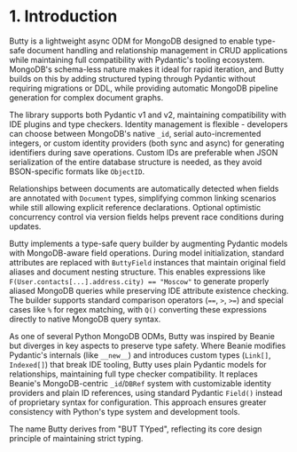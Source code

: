 # 1. Introduction

Butty is a lightweight async ODM for MongoDB designed to enable type-safe document handling and relationship management
in CRUD applications while maintaining full compatibility with Pydantic's tooling ecosystem. MongoDB's schema-less
nature makes it ideal for rapid iteration, and Butty builds on this by adding structured typing through Pydantic without
requiring migrations or DDL, while providing automatic MongoDB pipeline generation for complex document graphs.

The library supports both Pydantic v1 and v2, maintaining compatibility with IDE plugins and type checkers. Identity
management is flexible - developers can choose between MongoDB's native `_id`, serial auto-incremented integers, or
custom identity providers (both sync and async) for generating identifiers during save operations. Custom IDs are
preferable when JSON serialization of the entire database structure is needed, as they avoid BSON-specific formats like
`ObjectID`.

Relationships between documents are automatically detected when fields are annotated with `Document` types, simplifying
common linking scenarios while still allowing explicit reference declarations. Optional optimistic concurrency control
via version fields helps prevent race conditions during updates.

Butty implements a type-safe query builder by augmenting Pydantic models with MongoDB-aware field operations. During
model initialization, standard attributes are replaced with `ButtyField` instances that maintain original field aliases
and document nesting structure. This enables expressions like `F(User.contacts[...].address.city) == "Moscow"` to
generate properly aliased MongoDB queries while preserving IDE attribute existence checking. The builder supports
standard comparison operators (`==`, `>`, `>=`) and special cases like `%` for regex matching, with `Q()` converting
these expressions directly to native MongoDB query syntax.

As one of several Python MongoDB ODMs, Butty was inspired by Beanie but diverges in key aspects to preserve type safety.
Where Beanie modifies Pydantic's internals (like `__new__`) and introduces custom types (`Link[]`, `Indexed[]`) that
break IDE tooling, Butty uses plain Pydantic models for relationships, maintaining full type checker compatibility. It
replaces Beanie's MongoDB-centric `_id`/`DBRef` system with customizable identity providers and plain ID references,
using standard Pydantic `Field()` instead of proprietary syntax for configuration. This approach ensures greater
consistency with Python's type system and development tools.

The name Butty derives from "BUT TYped", reflecting its core design principle of maintaining strict typing.

